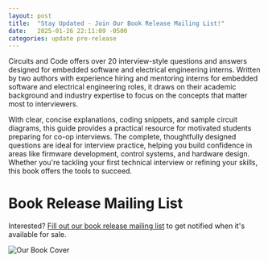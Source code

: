 ```yaml
---
layout: post
title:  "Stay Updated - Join Our Book Release Mailing List!"
date:   2025-01-26 22:11:09 -0500
categories: update pre-release
---
```

Circuits and Code offers over 20 interview-style questions and answers designed for embedded software and electrical engineering interns. Written by two authors with experience hiring and mentoring interns for embedded software and electrical engineering roles, it draws on their academic background and industry expertise to focus on the concepts that matter most to interviewers.

With clear, concise explanations, coding snippets, and sample circuit diagrams, this guide provides a practical resource for motivated students preparing for co-op interviews. The complete, thoughtfully designed questions are ideal for interview practice, helping you build confidence in areas like firmware development, control systems, and hardware design. Whether you're tackling your first technical interview or refining your skills, this book offers the tools to succeed.

# Book Release Mailing List
Interested? [Fill out our book release mailing list](https://forms.gle/Shu5uJJNAJduUjna6) to get notified when it's available for sale.

![Our Book Cover](https://raw.githubusercontent.com/circuits-and-code/website/refs/heads/main/assets/images/cover.jpg)